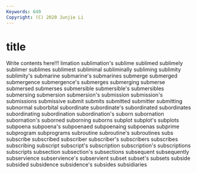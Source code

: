 ```yaml
---
Keywords: 649
Copyright: (C) 2020 Junjie Li
---
```


# title

Write contents here!!!
limation 
sublimation's 
sublime 
sublimed 
sublimely 
sublimer 
sublimes 
sublimest
subliminal 
subliminally 
subliming 
sublimity 
sublimity's 
submarine 
submarine's 
submarines 
submerge 
submerged
submergence 
submergence's 
submerges 
submerging 
submerse 
submersed 
submerses 
submersible 
submersible's 
submersibles
submersing 
submersion 
submersion's 
submission 
submission's 
submissions 
submissive 
submit 
submits 
submitted
submitter 
submitting 
subnormal 
suborbital 
subordinate 
subordinate's 
subordinated 
subordinates 
subordinating 
subordination
subordination's 
suborn 
subornation 
subornation's 
suborned 
suborning 
suborns 
subplot 
subplot's 
subplots
subpoena 
subpoena's 
subpoenaed 
subpoenaing 
subpoenas 
subprime 
subprogram 
subprograms 
subroutine 
subroutine's
subroutines 
subs 
subscribe 
subscribed 
subscriber 
subscriber's 
subscribers 
subscribes 
subscribing 
subscript
subscript's 
subscription 
subscription's 
subscriptions 
subscripts 
subsection 
subsection's 
subsections 
subsequent 
subsequently
subservience 
subservience's 
subservient 
subset 
subset's 
subsets 
subside 
subsided 
subsidence 
subsidence's
subsides 
subsidiaries 
